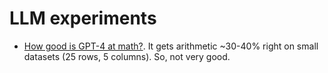 # LLM experiments

- [How good is GPT-4 at math?](math.ipynb). It gets arithmetic ~30-40% right on small datasets (25 rows, 5 columns). So, not very good.
